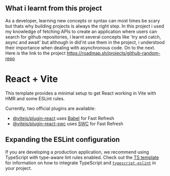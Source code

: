 ## What i learnt from this project

As a developer, learning new concepts or syntax can most times be scary but thats why building projects is always the right step. In this project i used my knowledge of fetching APIs to create an application where users can search for github repositories, i learnt several concepts like 'try and catch, async and await' but although in did'nt use them in the project, i understood their importance when dealing with asynchronous code. On to the next. Here is the link to the project https://roadmap.sh/projects/github-random-repo


# React + Vite

This template provides a minimal setup to get React working in Vite with HMR and some ESLint rules.

Currently, two official plugins are available:

- [@vitejs/plugin-react](https://github.com/vitejs/vite-plugin-react/blob/main/packages/plugin-react) uses [Babel](https://babeljs.io/) for Fast Refresh
- [@vitejs/plugin-react-swc](https://github.com/vitejs/vite-plugin-react/blob/main/packages/plugin-react-swc) uses [SWC](https://swc.rs/) for Fast Refresh

## Expanding the ESLint configuration

If you are developing a production application, we recommend using TypeScript with type-aware lint rules enabled. Check out the [TS template](https://github.com/vitejs/vite/tree/main/packages/create-vite/template-react-ts) for information on how to integrate TypeScript and [`typescript-eslint`](https://typescript-eslint.io) in your project.


